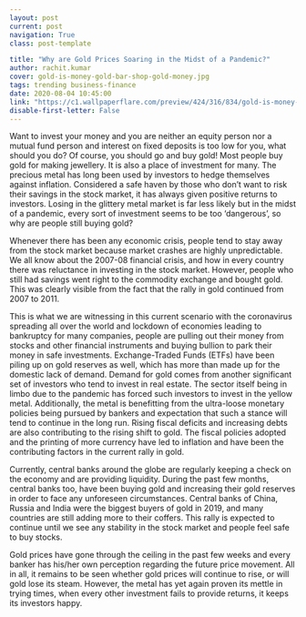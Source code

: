 ```yaml
---
layout: post
current: post
navigation: True
class: post-template

title: "Why are Gold Prices Soaring in the Midst of a Pandemic?"
author: rachit.kumar
cover: gold-is-money-gold-bar-shop-gold-money.jpg
tags: trending business-finance
date: 2020-08-04 10:45:00
link: "https://c1.wallpaperflare.com/preview/424/316/834/gold-is-money-gold-bar-shop-gold-money.jpg"
disable-first-letter: False
---
```

Want to invest your money and you are neither an equity person nor a mutual fund person and interest on fixed deposits is too low for you, what should you do? Of course, you should go and buy gold! Most people buy gold for making jewellery. It is also a place of investment for many. The precious metal has long been used by investors to hedge themselves against inflation. Considered a safe haven by those who don’t want to risk their savings in the stock market, it has always given positive returns to investors. Losing in the glittery metal market is far less likely but in the midst of a pandemic, every sort of investment seems to be too ‘dangerous’, so why are people still buying gold?

Whenever there has been any economic crisis, people tend to stay away from the stock market because market crashes are highly unpredictable. We all know about the 2007-08 financial crisis, and how in every country there was reluctance in investing in the stock market. However, people who still had savings went right to the commodity exchange and bought gold. This was clearly visible from the fact that the rally in gold continued from 2007 to 2011.

This is what we are witnessing in this current scenario with the coronavirus spreading all over the world and lockdown of economies leading to bankruptcy for many companies, people are pulling out their money from stocks and other financial instruments and buying bullion to park their money in safe investments. Exchange-Traded Funds (ETFs) have been piling up on gold reserves as well, which has more than made up for the domestic lack of demand. Demand for gold comes from another significant set of investors who tend to invest in real estate. The sector itself being in limbo due to the pandemic has forced such investors to invest in the yellow metal. Additionally, the metal is benefitting from the ultra-loose monetary policies being pursued by bankers and expectation that such a stance will tend to continue in the long run. Rising fiscal deficits and increasing debts are also contributing to the rising shift to gold. The fiscal policies adopted and the printing of more currency have led to inflation and have been the contributing factors in the current rally in gold.

Currently, central banks around the globe are regularly keeping a check on the economy and are providing liquidity. During the past few months, central banks too, have been buying gold and increasing their gold reserves in order to face any unforeseen circumstances. Central banks of China, Russia and India were the biggest buyers of gold in 2019, and many countries are still adding more to their coffers. This rally is expected to continue until we see any stability in the stock market and people feel safe to buy stocks.

Gold prices have gone through the ceiling in the past few weeks and every banker has his/her own perception regarding the future price movement. All in all, it remains to be seen whether gold prices will continue to rise, or will gold lose its steam. However, the metal has yet again proven its mettle in trying times, when every other investment fails to provide returns, it keeps its investors happy.
